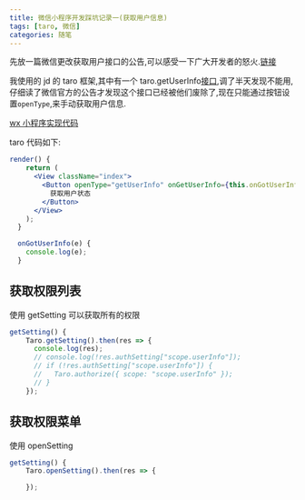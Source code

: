 ```yaml
---
title: 微信小程序开发踩坑记录一(获取用户信息)
tags: [taro, 微信]
categories: 随笔
---
```


先放一篇微信更改获取用户接口的公告,可以感受一下广大开发者的怒火.[链接](https://developers.weixin.qq.com/community/develop/doc/0000a26e1aca6012e896a517556c01)

我使用的 jd 的 taro 框架,其中有一个 taro.getUserInfo[接口](https://nervjs.github.io/taro/docs/apis/open-api/userinfo/getUserInfo.html#docsNav),调了半天发现不能用,仔细读了微信官方的公告才发现这个接口已经被他们废除了,现在只能通过按钮设置`openType`,来手动获取用户信息.

[wx 小程序实现代码](https://developers.weixin.qq.com/miniprogram/dev/api/open-api/user-info/wx.getUserInfo.html)

taro 代码如下:

```jsx
render() {
    return (
      <View className="index">
        <Button openType="getUserInfo" onGetUserInfo={this.onGotUserInfo}>
          获取用户状态
        </Button>
      </View>
    );
  }

  onGotUserInfo(e) {
    console.log(e);
  }
```

## 获取权限列表

使用 getSetting 可以获取所有的权限

```jsx
getSetting() {
    Taro.getSetting().then(res => {
      console.log(res);
      // console.log(!res.authSetting["scope.userInfo"]);
      // if (!res.authSetting["scope.userInfo"]) {
      //   Taro.authorize({ scope: "scope.userInfo" });
      // }
    });
```

## 获取权限菜单

使用 openSetting

```jsx
getSetting() {
    Taro.openSetting().then(res => {

    });
```
